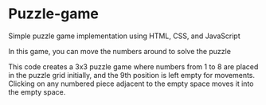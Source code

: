 # Puzzle-game

Simple puzzle game implementation using HTML, CSS, and JavaScript

In this game, you can move the numbers around to solve the puzzle

This code creates a 3x3 puzzle game where numbers from 1 to 8 are placed in the puzzle grid initially, and the 9th position is left empty for movements. Clicking on any numbered piece adjacent to the empty space moves it into the empty space.
